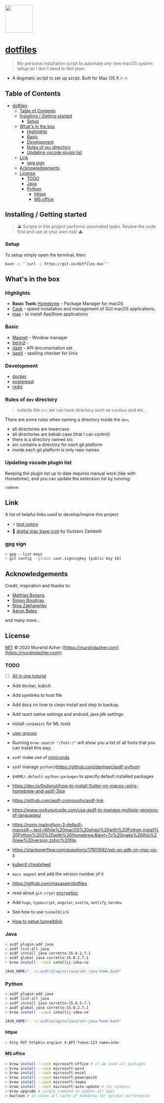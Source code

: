 <img src="https://raw.githubusercontent.com/murshidazher/this-mac/main/docs/logo.jpg" width="90px">

# [dotfiles](https://git.io/dotfiles-mac)

> My personal installation script to automate any new macOS system setup so I don't need to feel poor.

- A dogmatic script to set up script. Built for Mac OS X :fire: :fire:

## Table of Contents

- [dotfiles](#dotfiles)
  - [Table of Contents](#table-of-contents)
  - [Installing / Getting started](#installing--getting-started)
    - [Setup](#setup)
  - [What's in the box](#whats-in-the-box)
    - [Highlights](#highlights)
    - [Basic](#basic)
    - [Development](#development)
    - [Rules of `dev` directory](#rules-of-dev-directory)
    - [Updating vscode plugin list](#updating-vscode-plugin-list)
  - [Link](#link)
    - [gpg sign](#gpg-sign)
  - [Acknowledgements](#acknowledgements)
  - [License](#license)
    - [TODO](#todo)
    - [Java](#java)
    - [Python](#python)
      - [httpie](#httpie)
      - [MS office](#ms-office)

## Installing / Getting started

> ⚠️ Scripts in this project performs automated tasks. Review the code first and use at your own risk! ⚠️

### Setup

To setup simply open the terminal, then:

```sh
bash -c "`curl -L https://git.io/dotfiles-mac`"
```

## What's in the box

### Highlights

- **Basic Tools** [Homebrew]() - Package Manager for macOS
- [Cask](https://github.com/Homebrew/homebrew-cask) - speed installation and management of GUI macOS applications.
- [mas](https://github.com/mas-cli/mas) - to install AppStore applications

### Basic

- [Magnet](https://magnet.crowdcafe.com/) - Window manager
- [iterm2]() -
- [dash](https://kapeli.com/dash) - API documentation set
- [ispell](https://www.gnu.org/software/ispell/) - spelling checker for Unix

### Development

- [docker]()
- [postgresql]()
- [redis]()

### Rules of `dev` directory

> outside the `src` we can have directory such as `sandbox` and etc...

There are some rules when naming a directory inside the `dev`;
- all directories are lowercase
- all directories are kebab case (that I can control)
- there is a directory named src
- src contains a directory for each git platform
- inside each git platform is only repo names

### Updating vscode plugin list

Keeping the plugin list up to date requires manual work (like with Homebrew), and you can update the extension list by running:

```sh
codexm
```

## Link

A list of helpful links used to develop/inspire this project

- :zap: [tput colors](https://unix.stackexchange.com/questions/269077/tput-setaf-color-table-how-to-determine-color-codes)
- :burrito: [digital mac base icon](https://dribbble.com/shots/6185043-Pixelado) by Gustavo Zambelli

### gpg sign

```sh
> gpg --list-keys
> git config --global user.signingkey [public key ID]
```

## Acknowledgements

Credit, inspiration and thanks to:

- [Mathias Bynens](https://github.com/mathiasbynens/dotfiles)
- [Simon Boudrias](https://github.com/SBoudrias/dotfiles)
- [Nina Zakharenko](https://github.com/nnja/new-computer)
- [Aaron Bates](https://github.com/aaronbates/dotfiles)

and many more...

## License

[MIT](https://github.com/murshidazher/this-mac/blob/main/LICENSE) &copy; 2020 Murshid Azher ([https://murshidazher.com](https://murshidazher.com))

### TODO

- [ ] [All in one tutorial](https://dev-yakuza.github.io/en/environment/configure-development-environment-on-mac-with-homebrew-and-shell-script/)

- Add docker, kubctl.
- Add symlinks to host file
- Add docs on how to clean install and step to backup.
- Add react native settings and android, java jdk settings
- install `condamini` for ML tools
- [user groups](https://dzone.com/articles/how-to-use-linux-file-permissions-and-ownership-on)

- Running `brew search "/font-/"` will show you a list of all fonts that you can install this way.
- `asdf` make use of [miniconda](https://github.com/asdf-vm/asdf/issues/648)
- `asdf` manage `python3`(https://github.com/danhper/asdf-python)
- `$HOME/.default-python-packages` to specify default installed packages

- https://dev.to/0xdonut/how-to-install-flutter-on-macos-using-homebrew-and-asdf-3loa
- https://github.com/asdf-community/asdf-link
- https://www.rockyourcode.com/use-asdf-to-manage-multiple-versions-of-languages/
- https://nono.ma/python-3-default-macos#:~:text=While%20macOS%20ships%20with%20Python,install%20Python%203%20with%20Homebrew.&text=To%20make%20this%20new%20version,zshrc%20file.
- https://stackoverflow.com/questions/17901692/set-up-adb-on-mac-os-x
- [kubectl cheatsheet](https://medium.com/better-programming/useful-kubectl-aliases-that-will-speed-up-your-coding-54960185d10)

- `macs magnet` and add the version number of it
- https://github.com/masasam/dotfiles
- read about `git-crypt` [encryption](https://github.com/masasam/dotfiles)

- Add `hugo`, `typescript`, `angular`, `svelte`, `netlify`, `heroku`
- See how to use `tunnelblick`
- [How to setup tunnelblick](https://www.ovpn.com/en/guides/mac-tunnelblick)

### Java

```sh
> asdf plugin-add java
> asdf list-all java
> asdf install java corretto-15.0.2.7.1
> asdf global java corretto-15.0.2.7.1
> brew install --cask intellij-idea-ce
```

```sh
JAVA_HOME=". ~/.asdf/plugins/java/set-java-home.bash"
```

### Python

```sh
> asdf plugin-add java
> asdf list-all java
> asdf install java corretto-15.0.2.7.1
> asdf global java corretto-15.0.2.7.1
> brew install --cask intellij-idea-ce
```

```sh
JAVA_HOME=". ~/.asdf/plugins/java/set-java-home.bash"
```

#### httpie

```sh
> http PUT httpbin.org/put X-API-Token:123 name=John
```

#### MS office

```sh
> brew install --cask microsoft-office # if we need all packages
> brew install --cask microsoft-word 
> brew install --cask microsoft-excel
> brew install --cask microsoft-powerpoint
> brew install --cask microsoft-teams
> brew install --cask microsoft-auto-update # for updates
> brew upgrade # single command to update all apps
> bwclean # to clean all cache of homebrew for optimal performance
```

